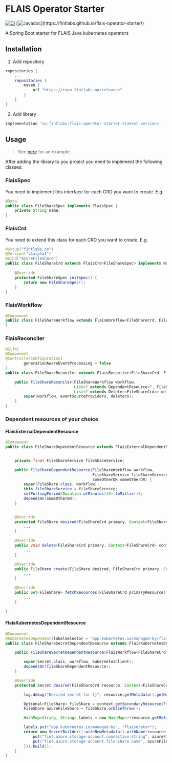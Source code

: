 # FLAIS Operator Starter
[![CI](https://github.com/FINTLabs/flais-operator-starter/actions/workflows/ci.yaml/badge.svg)](https://github.com/FINTLabs/flais-operator-starter/actions/workflows/ci.yaml)
[![Javadoc](https://img.shields.io/badge/Javadoc-latest-brightgreen.svg?)](https://fintlabs.github.io/flais-operator-starter/)

A Spring Boot starter for FLAIS Java kubernetes operators

## Installation
1. Add repository
```groovy
repositories {
    ...
    repositories {
        maven {
            url "https://repo.fintlabs.no/releases"
        }
    }
}
```
2. Add library
```groovy
implementation 'no.fintlabs:flais-operator-starter:<latest version>'
```

## Usage

> See [here](https://github.com/FINTLabs/azurerator) for an example.

After adding the library to you project you need to implement the following classes:

### FlaisSpec
You need to implement this interface for each CRD you want to create. E.g.
```java
@Data
public class FileShareSpec implements FlaisSpec {
    private String name;
}
```

### FlaisCrd
You need to extend this class for each CRD you want to create. E.g.
```java
@Group("fintlabs.no")
@Version("v1alpha1")
@Kind("AzureFileShare")
public class FileShareCrd extends FlaisCrd<FileShareSpec> implements Namespaced {
    
    @Override
    protected FileShareSpec initSpec() {
        return new FileShareSpec();
    }
}
```

### FlaisWorkflow
````java
@Component
public class FileShareWorkflow extends FlaisWorkflow<FileShareCrd, FileShareSpec > {
}
````

### FlaisReconciler
````java
@Slf4j
@Component
@ControllerConfiguration(
        generationAwareEventProcessing = false
)
public class FileShareReconiler extends FlaisReconiler<FileShareCrd, FileShareSpec> {

    public FileShareReconiler(FileShareWorkflow workflow,
                              List<? extends DependentResource<?, FileShareCrd>> eventSourceProviders,
                              List<? extends Deleter<FileShareCrd>> deleters) {
        super(workflow, eventSourceProviders, deleters);
    }
}
````

### Dependent resources of your choice

#### FlaisExternalDependentResource
````java
@Component
public class FileShareDependentResource extends FlaisExternalDependentResource<FileShare, FileShareCrd, FileShareSpec> {


    private final FileShareService fileShareService;

    public FileShareDependentResource(FileShareWorkflow workflow,
                                      FileShareService fileShareService,
                                      SomeOtherDR someOtherDR) {
        super(FileShare.class, workflow);
        this.fileShareService = fileShareService;
        setPollingPeriod(Duration.ofMinutes(10).toMillis());
        dependsOn(someOtherDR);
    }


    @Override
    protected FileShare desired(FileShareCrd primary, Context<FileShareCrd> context) {
        ...
    }

    @Override
    public void delete(FileShareCrd primary, Context<FileShareCrd> context) {
        ...
    }

    @Override
    public FileShare create(FileShare desired, FileShareCrd primary, Context<FileShareCrd> context) {
        ...
    }

    @Override
    public Set<FileShare> fetchResources(FileShareCrd primaryResource) {
        ...
    }

}
````

#### FlaisKubernetesDependentResource

````java
@Component
@KubernetesDependent(labelSelector = "app.kubernetes.io/managed-by=flaiserator")
public class FileShareSecretDependentResource extends FlaisKubernetesDependentResource<Secret, FileShareCrd, FileShareSpec> {

    public FileShareSecretDependentResource(FlaisWorkflow<FileShareCrd, FileShareSpec> workflow, FileShareDependentResource fileShareDependentResource, KubernetesClient kubernetesClient) {

        super(Secret.class, workflow, kubernetesClient);
        dependsOn(fileShareDependentResource);
    }

    @Override
    protected Secret desired(FileShareCrd resource, Context<FileShareCrd> context) {

        log.debug("Desired secret for {}", resource.getMetadata().getName());

        Optional<FileShare> fileShare = context.getSecondaryResource(FileShare.class);
        FileShare azureFileShare = fileShare.orElseThrow();

        HashMap<String, String> labels = new HashMap<>(resource.getMetadata().getLabels());

        labels.put("app.kubernetes.io/managed-by", "flaiserator");
        return new SecretBuilder().withNewMetadata().withName(resource.getMetadata().getName()).withNamespace(resource.getMetadata().getNamespace()).withLabels(labels).endMetadata().withStringData(new HashMap<>() {{
            put("fint.azure.storage-account.connection-string", azureFileShare.getConnectionString());
            put("fint.azure.storage-account.file-share.name", azureFileShare.getShareName());
        }}).build();
    }
}
````

